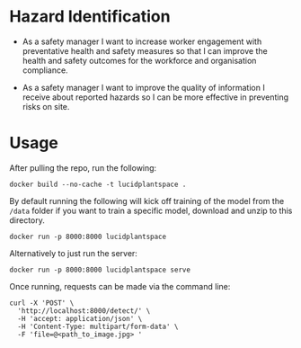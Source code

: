 # Hazard Identification

* As a safety manager I want to increase worker engagement with preventative health and safety measures so that I can improve the health and safety outcomes for the workforce and organisation compliance.
 
* As a safety manager I want to improve the quality of information I receive about reported hazards so I can be more effective in preventing risks on site.

# Usage 

After pulling the repo, run the following: 

```
docker build --no-cache -t lucidplantspace .
```


By default running the following will kick off training of the model from the `/data` folder  if you want to train a specific model, download and unzip to this directory.

```
docker run -p 8000:8000 lucidplantspace
```


Alternatively to just run the server:

```
docker run -p 8000:8000 lucidplantspace serve
```

Once running, requests can be made via the command line:

```
curl -X 'POST' \                                                  
  'http://localhost:8000/detect/' \
  -H 'accept: application/json' \
  -H 'Content-Type: multipart/form-data' \
  -F 'file=@<path_to_image.jpg> '
```

